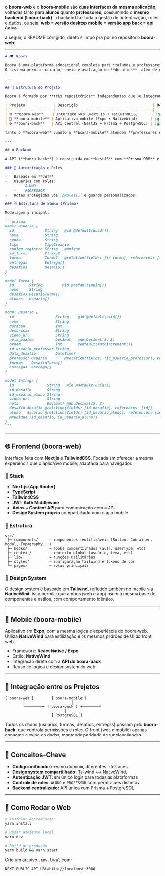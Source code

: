 o **boora-web** e o **boora-mobile** são **duas interfaces da mesma aplicação**, voltadas tanto para **alunos** quanto **professores**, consumindo o **mesmo backend (boora-back)**. o backend faz toda a gestão de autenticação, roles e dados.
ou seja:
**web = versão desktop**
**mobile = versão app**
**back = api única**

a seguir, o README corrigido, direto e limpo pra pôr no repositório **boora-web**:

---

````markdown
# 🎓 Boora

Boora é uma plataforma educacional completa para **alunos e professores**, disponível em versão **web** e **mobile**, com um único backend centralizado.  
O sistema permite criação, envio e avaliação de **desafios**, além de gerenciamento de **turmas** e **entregas**.

---

## 🧩 Estrutura do Projeto

Boora é formado por **três repositórios** independentes que se integram entre si:

| Projeto             | Descrição                                  | Repositório                                                                |
| ------------------- | ------------------------------------------ | -------------------------------------------------------------------------- |
| 🌐 **boora-web**    | Interface web (Next.js + TailwindCSS)      | [github.com/HiroIWL/boora-web](https://github.com/HiroIWL/boora-web)       |
| 📱 **boora-mobile** | Aplicativo mobile (Expo + NativeWind)      | [github.com/HiroIWL/boora-mobile](https://github.com/HiroIWL/boora-mobile) |
| ⚙️ **boora-back**   | API central (NestJS + Prisma + PostgreSQL) | [github.com/HiroIWL/boora-back](https://github.com/HiroIWL/boora-back)     |

Tanto o **boora-web** quanto o **boora-mobile** atendem **professores e alunos**, compartilhando as mesmas regras de negócio e comunicação com a **API única**.

---

## ⚙️ Backend

A API (**boora-back**) é construída em **NestJS** com **Prisma ORM** e **PostgreSQL**.

### 🔐 Autenticação e Roles

-   Baseada em **JWT**
-   Usuários com roles:
    -   `ALUNO`
    -   `PROFESSOR`
-   Rotas protegidas via `@Roles()` e guards personalizados

### 🗄️ Estrutura de Banco (Prisma)

Modelagem principal:

```prisma
model Usuario {
  id              String   @id @default(uuid())
  nome            String
  senha           String
  tipo            TipoUsuario
  codigo_registro String   @unique
  id_turma        String?
  turma           Turma?   @relation(fields: [id_turma], references: [id])
  entregas        Entrega[]
  desafios        Desafio[]
}

model Turma {
  id       String         @id @default(uuid())
  nome     String
  desafios DesafioTurma[]
  alunos   Usuario[]
}

model Desafio {
  id                   String    @id @default(uuid())
  nome                 String
  duracao              Int
  descricao            String
  video_url            String
  nota_maxima          Decimal   @db.Decimal(5, 2)
  ordem                Int       @default(autoincrement())
  id_usuario_professor String
  data_desafio         DateTime?
  professor Usuario        @relation(fields: [id_usuario_professor], references: [id])
  turmas    DesafioTurma[]
  entregas  Entrega[]
}

model Entrega {
  id               String   @id @default(uuid())
  id_desafio       String
  id_usuario_aluno String
  video_url        String
  nota             Decimal? @db.Decimal(5, 2)
  desafio Desafio @relation(fields: [id_desafio], references: [id])
  aluno   Usuario @relation(fields: [id_usuario_aluno], references: [id])
  @@unique([id_desafio, id_usuario_aluno])
}
```
````

---

## 🌐 Frontend (boora-web)

Interface feita com **Next.js** e **TailwindCSS**.
Focada em oferecer a mesma experiência que o aplicativo mobile, adaptada para navegador.

### 🔧 Stack

-   **Next.js (App Router)**
-   **TypeScript**
-   **TailwindCSS**
-   **JWT Auth Middleware**
-   **Axios + Context API** para comunicação com a API
-   **Design System próprio** compartilhado com o app mobile

### 📁 Estrutura

```
src/
 ├─ components/     → componentes reutilizáveis (Button, Container, Modal, Typography...)
 ├─ hooks/          → hooks compartilhados (auth, userType, etc)
 ├─ context/        → contexto global (usuário, tema, etc)
 ├─ lib/            → funções utilitárias
 ├─ styles/         → configuração Tailwind e tokens de cor
 └─ pages/          → rotas principais
```

### 🎨 Design System

O design system é baseado em **Tailwind**, refletido também no mobile via **NativeWind**.
Isso permite que ambos (web e app) usem a mesma base de componentes e estilos, com comportamento idêntico.

---

## 📱 Mobile (boora-mobile)

Aplicativo em **Expo**, com a mesma lógica e experiência do boora-web.
Utiliza **NativeWind** para estilização e os mesmos padrões de UI do front web.

-   Framework: **React Native / Expo**
-   Estilo: **NativeWind**
-   Integração direta com a **API do boora-back**
-   Reuso de lógica e design system do web

---

## 🔗 Integração entre os Projetos

```
[ boora-web ]        [ boora-mobile ]
        │                     │
        └────────► [ boora-back ] ◄────────┘
                           │
                     [ PostgreSQL ]
```

Todos os dados (usuários, turmas, desafios, entregas) passam pelo **boora-back**, que controla permissões e roles.
O front (web e mobile) apenas consome e exibe os dados, mantendo paridade de funcionalidades.

---

## 🧠 Conceitos-Chave

-   **Código unificado:** mesmo domínio, diferentes interfaces.
-   **Design system compartilhado:** Tailwind ↔ NativeWind.
-   **Autenticação JWT**: um único login para todas as plataformas.
-   **Controle de roles**: `ALUNO` e `PROFESSOR` com permissões distintas.
-   **Backend centralizado:** API única com Prisma + PostgreSQL.

---

## 🧭 Como Rodar o Web

```bash
# Instalar dependências
yarn install

# Rodar ambiente local
yarn dev

# Build de produção
yarn build && yarn start
```

Crie um arquivo `.env.local` com:

```
NEXT_PUBLIC_API_URL=http://localhost:3000
```

